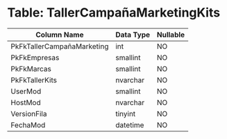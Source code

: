 # Table: TallerCampañaMarketingKits

| Column Name | Data Type | Nullable |
|-------------|-----------|----------|
| PkFkTallerCampañaMarketing | int | NO |
| PkFkEmpresas | smallint | NO |
| PkFkMarcas | smallint | NO |
| PkFkTallerKits | nvarchar | NO |
| UserMod | smallint | NO |
| HostMod | nvarchar | NO |
| VersionFila | tinyint | NO |
| FechaMod | datetime | NO |
